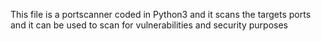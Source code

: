 This file is a portscanner coded in Python3 and it scans the targets ports and it can be used to scan for vulnerabilities and security purposes 
